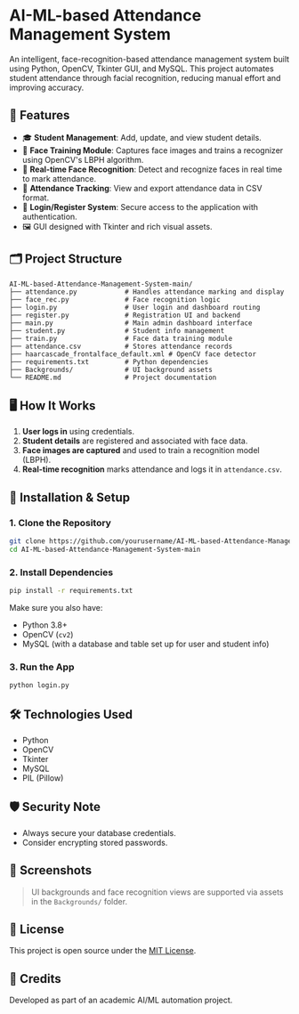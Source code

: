 # AI-ML-based Attendance Management System

An intelligent, face-recognition-based attendance management system built using Python, OpenCV, Tkinter GUI, and MySQL. This project automates student attendance through facial recognition, reducing manual effort and improving accuracy.

## 🔧 Features

- 🎓 **Student Management**: Add, update, and view student details.
- 🧠 **Face Training Module**: Captures face images and trains a recognizer using OpenCV's LBPH algorithm.
- 🤖 **Real-time Face Recognition**: Detect and recognize faces in real time to mark attendance.
- 📅 **Attendance Tracking**: View and export attendance data in CSV format.
- 🔐 **Login/Register System**: Secure access to the application with authentication.
- 🖼️ GUI designed with Tkinter and rich visual assets.

## 🗂️ Project Structure

```
AI-ML-based-Attendance-Management-System-main/
├── attendance.py            # Handles attendance marking and display
├── face_rec.py              # Face recognition logic
├── login.py                 # User login and dashboard routing
├── register.py              # Registration UI and backend
├── main.py                  # Main admin dashboard interface
├── student.py               # Student info management
├── train.py                 # Face data training module
├── attendance.csv           # Stores attendance records
├── haarcascade_frontalface_default.xml # OpenCV face detector
├── requirements.txt         # Python dependencies
├── Backgrounds/             # UI background assets
└── README.md                # Project documentation
```

## 🖥️ How It Works

1. **User logs in** using credentials.
2. **Student details** are registered and associated with face data.
3. **Face images are captured** and used to train a recognition model (LBPH).
4. **Real-time recognition** marks attendance and logs it in `attendance.csv`.

## 🚀 Installation & Setup

### 1. Clone the Repository

```bash
git clone https://github.com/yourusername/AI-ML-based-Attendance-Management-System.git
cd AI-ML-based-Attendance-Management-System-main
```

### 2. Install Dependencies

```bash
pip install -r requirements.txt
```

Make sure you also have:
- Python 3.8+
- OpenCV (`cv2`)
- MySQL (with a database and table set up for user and student info)

### 3. Run the App

```bash
python login.py
```

## 🛠️ Technologies Used

- Python
- OpenCV
- Tkinter
- MySQL
- PIL (Pillow)

## 🛡️ Security Note

- Always secure your database credentials.
- Consider encrypting stored passwords.

## 📸 Screenshots

> UI backgrounds and face recognition views are supported via assets in the `Backgrounds/` folder.

## 📄 License

This project is open source under the [MIT License](LICENSE).

## 🙌 Credits

Developed as part of an academic AI/ML automation project.
